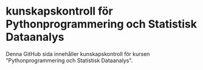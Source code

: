 # kunskapskontroll för Pythonprogrammering och Statistisk Dataanalys
Denna GitHub sida innehåller kunskapskontroll för kursen "Pythonprogrammering och Statistisk Dataanalys".
